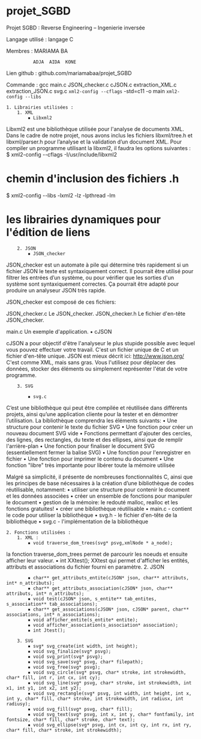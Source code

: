 # projet_SGBD





Projet SGBD :		Reverse Engineering – Ingenierie inversée

Langage utilisé :	langage C

Membres :	MARIAMA  BA 

		      ADJA  AIDA  KONE
Lien github : github.com/mariamabaa/projet_SGBD

Commande : gcc main.c JSON_checker.c cJSON.c extraction_XML.c extraction_JSON.c svg.c  `xml2-config --cflags` -std=c11 -o main `xml2-config --libs`

    1. Librairies utilisées :
        1. XML
            ▪ Libxml2 
Libxml2 est une bibliothèque utilisée pour l'analyse de documents XML.
Dans le cadre de notre projet, nous avons inclus les fichiers libxml/tree.h et libxml/parser.h pour l’analyse et la validation d’un document XML.
Pour compiler un programme utilisant la libxml2, il faudra les options suivantes :
$ xml2-config --cflags
-I/usr/include/libxml2
# chemin d'inclusion des fichiers .h
$ xml2-config --libs
-lxml2 -lz -lpthread -lm
# les librairies dynamiques pour l'édition de liens


        2. JSON
            ▪ JSON_checker

JSON_checker est un automate à pile qui détermine très rapidement si un fichier JSON
le texte est syntaxiquement correct.  Il pourrait être utilisé pour filtrer les entrées d’un système,
ou pour vérifier que les sorties d'un système sont syntaxiquement correctes.  Ça pourrait
être adapté pour produire un analyseur JSON très rapide.

JSON_checker est composé de ces fichiers:

JSON_checker.c Le JSON_checker.
JSON_checker.h Le fichier d'en-tête JSON_checker.

main.c Un exemple d'application.
            ▪ cJSON 

cJSON a pour objectif d'être l'analyseur le plus stupide possible avec lequel vous pouvez effectuer votre travail. C'est un fichier unique de C et un fichier d'en-tête unique.
JSON est mieux décrit ici: http://www.json.org/ C'est comme XML, mais sans gras. Vous l'utilisez pour déplacer des données, stocker des éléments ou simplement représenter l'état de votre programme.
           
        3. SVG

            ▪ svg.c

C’est  une bibliothèque qui peut être compilée et réutilisée dans différents projets, ainsi qu’une application cliente pour la tester et en démontrer l’utilisation. La bibliothèque comprendra les éléments suivants: 
    • Une structure pour contenir le texte du fichier SVG 
    • Une fonction pour créer un nouveau document SVG vide 
    • Fonctions permettant d'ajouter des cercles, des lignes, des rectangles, du texte et des ellipses, ainsi que de remplir l'arrière-plan 
    • Une fonction pour finaliser le document SVG (essentiellement fermer la balise SVG) 
    • Une fonction pour l'enregistrer en fichier 
    • Une fonction pour imprimer le contenu du document 
    • Une fonction "libre" très importante pour libérer toute la mémoire utilisée 

Malgré sa simplicité, il présente de nombreuses fonctionnalités C, ainsi que les principes de base nécessaires à la création d’une bibliothèque de codes réutilisable, notamment: 
    • utiliser une structure pour contenir le document et les données associées 
    • créer un ensemble de fonctions pour manipuler le document 
    • gestion de la mémoire: le redouté malloc, realloc et les fonctions gratuites! 
    • créer une bibliothèque réutilisable 
    • main.c - contient le code pour utiliser la bibliothèque 
    • svg.h - le fichier d'en-tête de la bibliothèque 
    • svg.c - l'implémentation de la bibliothèque 

    2. Fonctions utilisées :
        1. XML :
            ▪ void traverse_dom_trees(svg* psvg,xmlNode * a_node);
la fonction traverse_dom_trees permet de parcourir les noeuds et ensuite afficher leur valeur.
            ▪ int XXtest();
XXtest qui permet d'afficher les entités, attributs et associations du fichier fourni en paramètre.
        2. JSON 

            ▪ char** get_attributs_entite(cJSON* json, char** attributs, int* n_attributs);
            ▪ char** get_attributs_association(cJSON* json, char** attributs, int* n_attributs);
            ▪ void test(cJSON* json, s_entite** tab_entites, s_association** tab_associations);
            ▪ char** get_associations(cJSON* json, cJSON* parent, char** associations, int* n_associations);
            ▪ void afficher_entite(s_entite* entite);
            ▪ void afficher_association(s_association* association);
            ▪ int Jtest();

        3. SVG
            ▪ svg* svg_create(int width, int height);
            ▪ void svg_finalize(svg* psvg);
            ▪ void svg_print(svg* psvg);
            ▪ void svg_save(svg* psvg, char* filepath);
            ▪ void svg_free(svg* psvg);
            ▪ void svg_circle(svg* psvg, char* stroke, int strokewidth, char* fill, int r, int cx, int cy);
            ▪ void svg_line(svg* psvg, char* stroke, int strokewidth, int x1, int y1, int x2, int y2);
            ▪ void svg_rectangle(svg* psvg, int width, int height, int x, int y, char* fill, char* stroke, int strokewidth, int radiusx, int radiusy);
            ▪ void svg_fill(svg* psvg, char* fill);
            ▪ void svg_text(svg* psvg, int x, int y, char* fontfamily, int fontsize, char* fill, char* stroke, char* text);
            ▪ void svg_ellipse(svg* psvg, int cx, int cy, int rx, int ry, char* fill, char* stroke, int strokewidth); 
